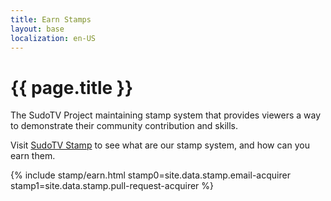 ```yaml
---
title: Earn Stamps
layout: base
localization: en-US
---
```


# {{ page.title }}

The SudoTV Project maintaining stamp system that provides viewers a way to demonstrate their community contribution and skills.

Visit [SudoTV Stamp](https://stamp.sudo.tv) to see what are our stamp system, and how can you earn them.

{% include stamp/earn.html
    stamp0=site.data.stamp.email-acquirer
    stamp1=site.data.stamp.pull-request-acquirer
%}